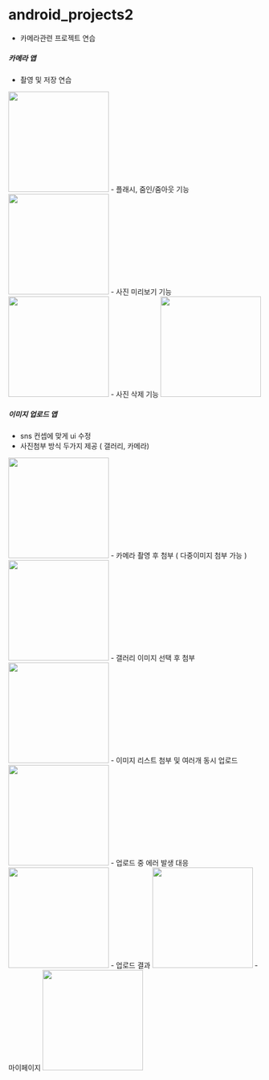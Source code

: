 # android_projects2
- 카메라관련 프로젝트 연습

##### 카메라 앱
- 촬영 및 저장 연습
<img src = "https://user-images.githubusercontent.com/52556870/152673913-7c936bc9-ecfd-4b25-9053-13eb86f49cf0.jpg" width="200">
- 플래시, 줌인/줌아웃 기능
<img src = "https://user-images.githubusercontent.com/52556870/152673918-49aded8b-e44c-4143-9f49-08f16ce52ce3.jpg" width="200">
- 사진 미리보기 기능 
<img src = "https://user-images.githubusercontent.com/52556870/152673909-b4a6d8fa-6f9a-4b40-9466-f175d7900d69.jpg" width="200">
- 사진 삭제 기능
<img src = "https://user-images.githubusercontent.com/52556870/152673916-fa203533-512e-4a51-b586-b6f3abe5044c.jpg" width="200">

##### 이미지 업로드 앱
- sns 컨셉에 맞게 ui 수정
- 사진첨부 방식 두가지 제공 ( 갤러리, 카메라)
<img src = "https://user-images.githubusercontent.com/52556870/152674095-0ba4c9f7-5937-4915-90e8-379cdc5ecfdb.jpg" width="200">
- 카메라 촬영 후 첨부 ( 다중이미지 첨부 가능 )
<img src = "https://user-images.githubusercontent.com/52556870/152673909-b4a6d8fa-6f9a-4b40-9466-f175d7900d69.jpg" width="200">
- 갤러리 이미지 선택 후 첨부
<img src = "https://user-images.githubusercontent.com/52556870/152674112-a3dd4f2c-744c-4ae1-8a79-27f1a4af57ca.jpg" width="200">
- 이미지 리스트 첨부 및 여러개 동시 업로드
<img src = "https://user-images.githubusercontent.com/52556870/152674167-c6483cf6-76d3-4f27-84f9-fb393d3706dd.jpg" width="200">
- 업로드 중 에러 발생 대응
<img src = "https://user-images.githubusercontent.com/52556870/152674397-25368287-715d-4297-ba2c-7cdf467cd071.jpg" width="200">
- 업로드 결과
<img src = "https://user-images.githubusercontent.com/52556870/152674171-d19ee29b-a442-4181-8647-9ba18f6d0f7e.jpg" width="200">
- 마이페이지
<img src = "https://user-images.githubusercontent.com/52556870/152674110-cb35ca4b-abb9-481a-bfe3-d307af2166b3.jpg" width="200">

